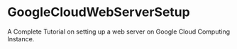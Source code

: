 # GoogleCloudWebServerSetup
A Complete Tutorial on setting up a web server on Google Cloud Computing Instance.
